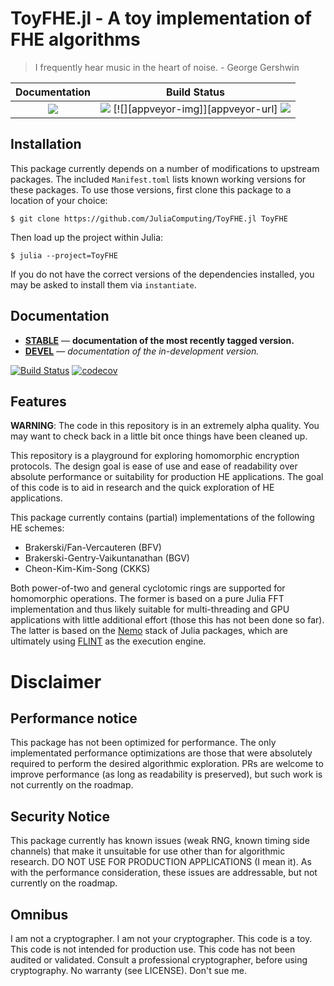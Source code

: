 # ToyFHE.jl - A toy implementation of FHE algorithms

> I frequently hear music in the heart of noise. - George Gershwin


| **Documentation**                                                               | **Build Status**                                                                                |
|:-------------------------------------------------------------------------------:|:-----------------------------------------------------------------------------------------------:|
| [![][docs-dev-img]][docs-dev-url] | [![][travis-img]][travis-url] [![][appveyor-img]][appveyor-url] [![][codecov-img]][codecov-url] |

## Installation

This package currently depends on a number of modifications
to upstream packages. The included `Manifest.toml` lists
known working versions for these packages. To use those
versions, first clone this package to a location of your
choice:

```
$ git clone https://github.com/JuliaComputing/ToyFHE.jl ToyFHE
```

Then load up the project within Julia:
```
$ julia --project=ToyFHE
```

If you do not have the correct versions of the dependencies installed, you may be asked to install them via `instantiate`.

## Documentation

- [**STABLE**][docs-stable-url] &mdash; **documentation of the most recently tagged version.**
- [**DEVEL**][docs-dev-url] &mdash; *documentation of the in-development version.*


[![Build Status](https://travis-ci.org/JuliaComputing/ToyFHE.jl.svg?branch=master)](https://travis-ci.org/JuliaComputing/ToyFHE.jl)
[![codecov](https://codecov.io/gh/JuliaComputing/ToyFHE.jl/branch/master/graph/badge.svg)](https://codecov.io/gh/JuliaComputing/ToyFHE.jl)

## Features

**WARNING**: The code in this repository is in an extremely alpha quality. You
may want to check back in a little bit once things have been cleaned up.

This repository is a playground for exploring homomorphic encryption protocols.
The design goal is ease of use and ease of readability over absolute performance
or suitability for production HE applications. The goal of this code is to aid
in research and the quick exploration of HE applications.

This package currently contains (partial) implementations of the following HE
schemes:

- Brakerski/Fan-Vercauteren (BFV)
- Brakerski-Gentry-Vaikuntanathan (BGV)
- Cheon-Kim-Kim-Song (CKKS)

Both power-of-two and general cyclotomic rings are supported for homomorphic
operations. The former is based on a pure Julia FFT implementation and thus
likely suitable for multi-threading and GPU applications with little additional
effort (those this has not been done so far). The latter is based on the
[Nemo](http://nemocas.org/) stack of Julia packages, which are ultimately using
[FLINT](http://www.flintlib.org/) as the execution engine.

# Disclaimer
## Performance notice

This package has not been optimized for performance. The only implementated
performance optimizations are those that were absolutely required to perform
the desired algorithmic exploration. PRs are welcome to improve performance
(as long as readability is preserved), but such work is not currently on the
roadmap.

## Security Notice

This package currently has known issues (weak RNG, known timing side channels)
that make it unsuitable for use other than for algorithmic research. DO NOT USE
FOR PRODUCTION APPLICATIONS (I mean it). As with the performance consideration,
these issues are addressable, but not currently on the roadmap.

## Omnibus

I am not a cryptographer. I am not your cryptographer. This code is a toy.
This code is not intended for production use. This code has not been audited
or validated. Consult a professional cryptographer, before using cryptography.
No warranty (see LICENSE). Don't sue me.


[docs-dev-img]: https://img.shields.io/badge/docs-dev-blue.svg
[docs-dev-url]: https://juliacomputing.github.io/ToyFHE.jl/dev

[docs-stable-img]: https://img.shields.io/badge/docs-stable-blue.svg
[docs-stable-url]: https://juliacomputing.github.io/ToyFHE.jl/stable

[travis-img]: https://travis-ci.org/JuliaComputing/ToyFHE.jl.svg?branch=master
[travis-url]: https://travis-ci.org/JuliaComputing/ToyFHE.jl

[codecov-img]: https://codecov.io/gh/JuliaComputing/ToyFHE.jl/branch/master/graph/badge.svg
[codecov-url]: https://codecov.io/gh/JuliaComputing/ToyFHE.jl

[issues-url]: https://github.com/JuliaComputing/ToyFHE.jl/issues
